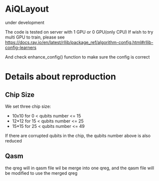 # AiQLayout

under development


The code is tested on server with 1 GPU or 0 GPU(only CPU) 
If wish to try multi GPU to train, please see https://docs.ray.io/en/latest/rllib/package_ref/algorithm-config.html#rllib-config-learners

And check enhance_config() function to make sure the config is correct

# Details about reproduction

## Chip Size
We set three chip size:
- 10x10 for 0  < qubits number <= 15
- 12*12 for 15 < qubits number <= 25
- 15*15 for 25 < qubits number <= 49

If there are corrupted qubits in the chip, the qubits number above is also reduced


## Qasm

the qreg will in qasm file wil be merge into one qreg, and the qasm file will be modified to use the merged qreg
